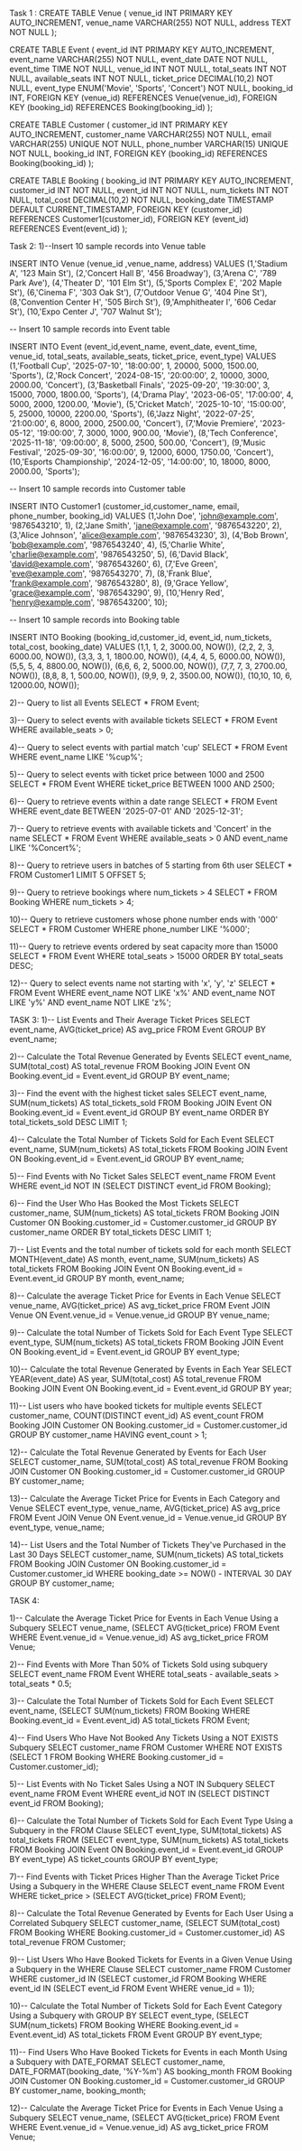 Task 1 :
CREATE TABLE Venue (
    venue_id INT PRIMARY KEY AUTO_INCREMENT,
    venue_name VARCHAR(255) NOT NULL,
    address TEXT NOT NULL
);

CREATE TABLE Event (
    event_id INT PRIMARY KEY AUTO_INCREMENT,
    event_name VARCHAR(255) NOT NULL,
    event_date DATE NOT NULL,
    event_time TIME NOT NULL,
    venue_id INT NOT NULL,
    total_seats INT NOT NULL,
    available_seats INT NOT NULL,
    ticket_price DECIMAL(10,2) NOT NULL,
    event_type ENUM('Movie', 'Sports', 'Concert') NOT NULL,
    booking_id INT,
    FOREIGN KEY (venue_id) REFERENCES Venue(venue_id),
    FOREIGN KEY (booking_id) REFERENCES Booking(booking_id)
);

CREATE TABLE Customer (
    customer_id INT PRIMARY KEY AUTO_INCREMENT,
    customer_name VARCHAR(255) NOT NULL,
    email VARCHAR(255) UNIQUE NOT NULL,
    phone_number VARCHAR(15) UNIQUE NOT NULL,
    booking_id INT,
    FOREIGN KEY (booking_id) REFERENCES Booking(booking_id)
);

CREATE TABLE Booking (
    booking_id INT PRIMARY KEY AUTO_INCREMENT,
    customer_id INT NOT NULL,
    event_id INT NOT NULL,
    num_tickets INT NOT NULL,
    total_cost DECIMAL(10,2) NOT NULL,
    booking_date TIMESTAMP DEFAULT CURRENT_TIMESTAMP,
    FOREIGN KEY (customer_id) REFERENCES Customer1(customer_id),
    FOREIGN KEY (event_id) REFERENCES Event(event_id)
);

Task 2:
1)--Insert 10 sample records into Venue table

INSERT INTO Venue (venue_id ,venue_name, address) VALUES
(1,'Stadium A', '123 Main St'),
(2,'Concert Hall B', '456 Broadway'),
(3,'Arena C', '789 Park Ave'),
(4,'Theater D', '101 Elm St'),
(5,'Sports Complex E', '202 Maple St'),
(6,'Cinema F', '303 Oak St'),
(7,'Outdoor Venue G', '404 Pine St'),
(8,'Convention Center H', '505 Birch St'),
(9,'Amphitheater I', '606 Cedar St'),
(10,'Expo Center J', '707 Walnut St');

-- Insert 10 sample records into Event table

INSERT INTO Event (event_id,event_name, event_date, event_time, venue_id, total_seats, available_seats, ticket_price, event_type) VALUES
(1,'Football Cup', '2025-07-10', '18:00:00', 1, 20000, 5000, 1500.00, 'Sports'),
(2,'Rock Concert', '2024-08-15', '20:00:00', 2, 10000, 3000, 2000.00, 'Concert'),
(3,'Basketball Finals', '2025-09-20', '19:30:00', 3, 15000, 7000, 1800.00, 'Sports'),
(4,'Drama Play', '2023-06-05', '17:00:00', 4, 5000, 2000, 1200.00, 'Movie'),
(5,'Cricket Match', '2025-10-10', '15:00:00', 5, 25000, 10000, 2200.00, 'Sports'),
(6,'Jazz Night', '2022-07-25', '21:00:00', 6, 8000, 2000, 2500.00, 'Concert'),
(7,'Movie Premiere', '2023-05-12', '19:00:00', 7, 3000, 1000, 900.00, 'Movie'),
(8,'Tech Conference', '2025-11-18', '09:00:00', 8, 5000, 2500, 500.00, 'Concert'),
(9,'Music Festival', '2025-09-30', '16:00:00', 9, 12000, 6000, 1750.00, 'Concert'),
(10,'Esports Championship', '2024-12-05', '14:00:00', 10, 18000, 8000, 2000.00, 'Sports');

-- Insert 10 sample records into Customer table

INSERT INTO Customer1 (customer_id,customer_name, email, phone_number, booking_id) VALUES
(1,'John Doe', 'john@example.com', '9876543210', 1),
(2,'Jane Smith', 'jane@example.com', '9876543220', 2),
(3,'Alice Johnson', 'alice@example.com', '9876543230', 3),
(4,'Bob Brown', 'bob@example.com', '9876543240', 4),
(5,'Charlie White', 'charlie@example.com', '9876543250', 5),
(6,'David Black', 'david@example.com', '9876543260', 6),
(7,'Eve Green', 'eve@example.com', '9876543270', 7),
(8,'Frank Blue', 'frank@example.com', '9876543280', 8),
(9,'Grace Yellow', 'grace@example.com', '9876543290', 9),
(10,'Henry Red', 'henry@example.com', '9876543200', 10);

-- Insert 10 sample records into Booking table

INSERT INTO Booking (booking_id,customer_id, event_id, num_tickets, total_cost, booking_date) VALUES
(1,1, 1, 2, 3000.00, NOW()),
(2,2, 2, 3, 6000.00, NOW()),
(3,3, 3, 1, 1800.00, NOW()),
(4,4, 4, 5, 6000.00, NOW()),
(5,5, 5, 4, 8800.00, NOW()),
(6,6, 6, 2, 5000.00, NOW()),
(7,7, 7, 3, 2700.00, NOW()),
(8,8, 8, 1, 500.00, NOW()),
(9,9, 9, 2, 3500.00, NOW()),
(10,10, 10, 6, 12000.00, NOW());


2)-- Query to list all Events
SELECT * FROM Event;

3)-- Query to select events with available tickets
SELECT * FROM Event WHERE available_seats > 0;

4)-- Query to select events with partial match 'cup'
SELECT * FROM Event WHERE event_name LIKE '%cup%';

5)-- Query to select events with ticket price between 1000 and 2500
SELECT * FROM Event WHERE ticket_price BETWEEN 1000 AND 2500;

6)-- Query to retrieve events within a date range
SELECT * FROM Event WHERE event_date BETWEEN '2025-07-01' AND '2025-12-31';

7)-- Query to retrieve events with available tickets and 'Concert' in the name
SELECT * FROM Event WHERE available_seats > 0 AND event_name LIKE '%Concert%';

8)-- Query to retrieve users in batches of 5 starting from 6th user
SELECT * FROM Customer1 LIMIT 5 OFFSET 5;

9)-- Query to retrieve bookings where num_tickets > 4
SELECT * FROM Booking WHERE num_tickets > 4;

10)-- Query to retrieve customers whose phone number ends with '000'
SELECT * FROM Customer WHERE phone_number LIKE '%000';

11)-- Query to retrieve events ordered by seat capacity more than 15000
SELECT * FROM Event WHERE total_seats > 15000 ORDER BY total_seats DESC;

12)-- Query to select events name not starting with 'x', 'y', 'z'
SELECT * FROM Event WHERE event_name NOT LIKE 'x%' AND event_name NOT LIKE 'y%' AND event_name NOT LIKE 'z%';

TASK 3:
1)-- List Events and Their Average Ticket Prices
SELECT event_name, AVG(ticket_price) AS avg_price FROM Event GROUP BY event_name;

2)-- Calculate the Total Revenue Generated by Events
SELECT event_name, SUM(total_cost) AS total_revenue FROM Booking JOIN Event ON Booking.event_id = Event.event_id GROUP BY event_name;

3)-- Find the event with the highest ticket sales
SELECT event_name, SUM(num_tickets) AS total_tickets_sold FROM Booking JOIN Event ON Booking.event_id = Event.event_id GROUP BY event_name ORDER BY total_tickets_sold DESC LIMIT 1;

4)-- Calculate the Total Number of Tickets Sold for Each Event
SELECT event_name, SUM(num_tickets) AS total_tickets FROM Booking JOIN Event ON Booking.event_id = Event.event_id GROUP BY event_name;

5)-- Find Events with No Ticket Sales
SELECT event_name FROM Event WHERE event_id NOT IN (SELECT DISTINCT event_id FROM Booking);

6)-- Find the User Who Has Booked the Most Tickets
SELECT customer_name, SUM(num_tickets) AS total_tickets FROM Booking JOIN Customer ON Booking.customer_id = Customer.customer_id GROUP BY customer_name ORDER BY total_tickets DESC LIMIT 1;

7)-- List Events and the total number of tickets sold for each month
SELECT MONTH(event_date) AS month, event_name, SUM(num_tickets) AS total_tickets FROM Booking JOIN Event ON Booking.event_id = Event.event_id GROUP BY month, event_name;

8)-- Calculate the average Ticket Price for Events in Each Venue
SELECT venue_name, AVG(ticket_price) AS avg_ticket_price FROM Event JOIN Venue ON Event.venue_id = Venue.venue_id GROUP BY venue_name;

9)-- Calculate the total Number of Tickets Sold for Each Event Type
SELECT event_type, SUM(num_tickets) AS total_tickets FROM Booking JOIN Event ON Booking.event_id = Event.event_id GROUP BY event_type;

10)-- Calculate the total Revenue Generated by Events in Each Year
SELECT YEAR(event_date) AS year, SUM(total_cost) AS total_revenue FROM Booking JOIN Event ON Booking.event_id = Event.event_id GROUP BY year;

11)-- List users who have booked tickets for multiple events
SELECT customer_name, COUNT(DISTINCT event_id) AS event_count FROM Booking JOIN Customer ON Booking.customer_id = Customer.customer_id GROUP BY customer_name HAVING event_count > 1;

12)-- Calculate the Total Revenue Generated by Events for Each User
SELECT customer_name, SUM(total_cost) AS total_revenue FROM Booking JOIN Customer ON Booking.customer_id = Customer.customer_id GROUP BY customer_name;

13)-- Calculate the Average Ticket Price for Events in Each Category and Venue
SELECT event_type, venue_name, AVG(ticket_price) AS avg_price FROM Event JOIN Venue ON Event.venue_id = Venue.venue_id GROUP BY event_type, venue_name;

14)-- List Users and the Total Number of Tickets They've Purchased in the Last 30 Days
SELECT customer_name, SUM(num_tickets) AS total_tickets FROM Booking JOIN Customer ON Booking.customer_id = Customer.customer_id WHERE booking_date >= NOW() - INTERVAL 30 DAY GROUP BY customer_name;

TASK 4:

1)-- Calculate the Average Ticket Price for Events in Each Venue Using a Subquery
SELECT venue_name, (SELECT AVG(ticket_price) FROM Event WHERE Event.venue_id = Venue.venue_id) AS avg_ticket_price FROM Venue;

2)-- Find Events with More Than 50% of Tickets Sold using subquery
SELECT event_name FROM Event WHERE total_seats - available_seats > total_seats * 0.5;

3)-- Calculate the Total Number of Tickets Sold for Each Event
SELECT event_name, (SELECT SUM(num_tickets) FROM Booking WHERE Booking.event_id = Event.event_id) AS total_tickets FROM Event;

4)-- Find Users Who Have Not Booked Any Tickets Using a NOT EXISTS Subquery
SELECT customer_name FROM Customer WHERE NOT EXISTS (SELECT 1 FROM Booking WHERE Booking.customer_id = Customer.customer_id);

5)-- List Events with No Ticket Sales Using a NOT IN Subquery
SELECT event_name FROM Event WHERE event_id NOT IN (SELECT DISTINCT event_id FROM Booking);

6)-- Calculate the Total Number of Tickets Sold for Each Event Type Using a Subquery in the FROM Clause
SELECT event_type, SUM(total_tickets) AS total_tickets FROM (SELECT event_type, SUM(num_tickets) AS total_tickets FROM Booking JOIN Event ON Booking.event_id = Event.event_id GROUP BY event_type) AS ticket_counts GROUP BY event_type;

7)-- Find Events with Ticket Prices Higher Than the Average Ticket Price Using a Subquery in the WHERE Clause
SELECT event_name FROM Event WHERE ticket_price > (SELECT AVG(ticket_price) FROM Event);

8)-- Calculate the Total Revenue Generated by Events for Each User Using a Correlated Subquery
SELECT customer_name, (SELECT SUM(total_cost) FROM Booking WHERE Booking.customer_id = Customer.customer_id) AS total_revenue FROM Customer;

9)-- List Users Who Have Booked Tickets for Events in a Given Venue Using a Subquery in the WHERE Clause
SELECT customer_name FROM Customer WHERE customer_id IN (SELECT customer_id FROM Booking WHERE event_id IN (SELECT event_id FROM Event WHERE venue_id = 1));

10)-- Calculate the Total Number of Tickets Sold for Each Event Category Using a Subquery with GROUP BY
SELECT event_type, (SELECT SUM(num_tickets) FROM Booking WHERE Booking.event_id = Event.event_id) AS total_tickets FROM Event GROUP BY event_type;

11)-- Find Users Who Have Booked Tickets for Events in each Month Using a Subquery with DATE_FORMAT
SELECT customer_name, DATE_FORMAT(booking_date, '%Y-%m') AS booking_month FROM Booking JOIN Customer ON Booking.customer_id = Customer.customer_id GROUP BY customer_name, booking_month;

12)-- Calculate the Average Ticket Price for Events in Each Venue Using a Subquery
SELECT venue_name, (SELECT AVG(ticket_price) FROM Event WHERE Event.venue_id = Venue.venue_id) AS avg_ticket_price FROM Venue;


